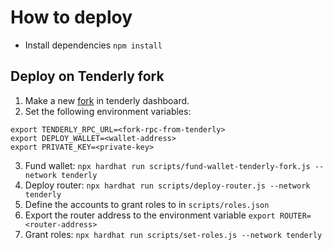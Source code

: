 # How to deploy

- Install dependencies `npm install`

## Deploy on Tenderly fork

1. Make a new [fork](https://dashboard.tenderly.co/) in tenderly dashboard.
2. Set the following environment variables:

```
export TENDERLY_RPC_URL=<fork-rpc-from-tenderly>
export DEPLOY_WALLET=<wallet-address>
export PRIVATE_KEY=<private-key>
```

3. Fund wallet: `npx hardhat run scripts/fund-wallet-tenderly-fork.js --network tenderly`
4. Deploy router: `npx hardhat run scripts/deploy-router.js --network tenderly`
5. Define the accounts to grant roles to in `scripts/roles.json`
6. Export the router address to the environment variable `export ROUTER=<router-address>`
7. Grant roles: `npx hardhat run scripts/set-roles.js --network tenderly`
